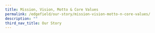 ```yaml
---
title: Mission, Vision, Motto & Core Values
permalink: /edgefield/our-story/mission-vision-motto-n-core-values/
description: ""
third_nav_title: Our Story
---
```

